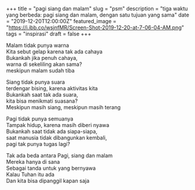 +++
title = "pagi siang dan malam"
slug = "psm"
description = "tiga waktu yang berbeda: pagi siang dan malam, dengan satu tujuan yang sama"
date = "2019-12-20T12:00:00Z"
featured_image = "https://i.ibb.co/wsjnfMR/Screen-Shot-2019-12-20-at-7-06-04-AM.png"
tags = "inspirasi"
draft = false
+++ 

Malam tidak punya warna  
Kita sebut gelap karena tak ada cahaya  
Bukankah jika penuh cahaya,   
warna di sekeliling akan sama?  
meskipun malam sudah tiba

Siang tidak punya suara  
terdengar bising, karena aktivitas kita  
Bukankah saat tak ada suara,  
kita bisa menikmati suasana?  
Meskipun masih siang, meskipun masih terang

Pagi tidak punya semuanya  
Tampak hidup, karena masih diberi nyawa  
Bukankah saat tidak ada siapa-siapa,  
saat manusia tidak dibangunkan kembali,  
pagi tak punya tugas lagi?

Tak ada beda antara Pagi, siang dan malam  
Mereka hanya di sana  
Sebagai tanda untuk yang bernyawa  
Kalau Tuhan itu ada  
Dan kita bisa dipanggil kapan saja